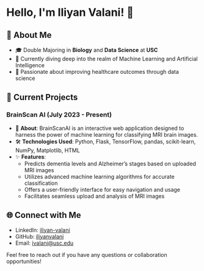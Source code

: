 # Hello, I'm Iliyan Valani! 👋

## 🚀 About Me
- 🎓 Double Majoring in **Biology** and **Data Science** at **USC**
- 🌱 Currently diving deep into the realm of Machine Learning and Artificial Intelligence
- 🎯 Passionate about improving healthcare outcomes through data science 

## 💼 Current Projects

### BrainScan AI (July 2023 - Present)
- 🧠 **About**: BrainScanAI is an interactive web application designed to harness the power of machine learning for classifying MRI brain images.
- 🛠️ **Technologies Used**: Python, Flask, TensorFlow, pandas, scikit-learn, NumPy, Matplotlib, HTML
- ✨ **Features**:
  - Predicts dementia levels and Alzheimer’s stages based on uploaded MRI images
  - Utilizes advanced machine learning algorithms for accurate classification
  - Offers a user-friendly interface for easy navigation and usage
  - Facilitates seamless upload and analysis of MRI images
  
## 🌐 Connect with Me
- LinkedIn: [iliyan-valani](https://www.linkedin.com/in/iliyanvalani/)
- GitHub: [iliyanvalani](https://github.com/iliyanvalani1)
- Email: ivalani@usc.edu

Feel free to reach out if you have any questions or collaboration opportunities!
